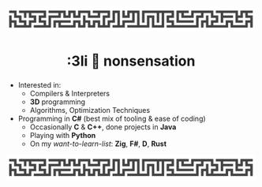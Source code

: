 ![](top.png)

<h1 align="center">:3li 🙂 nonsensation</h1>
<h3 align="center"></h3>

- Interested in:
    - Compilers & Interpreters
    - **3D** programming
    - Algorithms, Optimization Techniques
- Programming in **C#** (best mix of tooling & ease of coding)
    - Occasionally **C** & **C++**, done projects in **Java**
    - Playing with **Python**
    - On my *want-to-learn-list*: **Zig**, **F#**, **D**, **Rust**

![](top.png)
